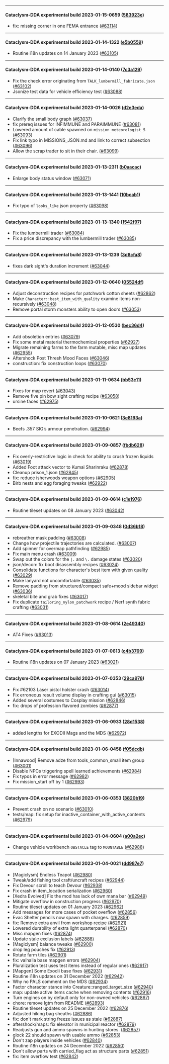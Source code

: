 
---

#### Cataclysm-DDA experimental build 2023-01-15-0659 ([583923e](https://github.com/CleverRaven/Cataclysm-DDA/releases/tag/cdda-experimental-2023-01-15-0659))

* fix: missing corner in one FEMA entrance ([#63114](https://github.com/CleverRaven/Cataclysm-DDA/pull/63114))

---

#### Cataclysm-DDA experimental build 2023-01-14-1322 ([e5b0559](https://github.com/CleverRaven/Cataclysm-DDA/releases/tag/cdda-experimental-2023-01-14-1322))

* Routine i18n updates on 14 January 2023 ([#63105](https://github.com/CleverRaven/Cataclysm-DDA/pull/63105))

---

#### Cataclysm-DDA experimental build 2023-01-14-0140 ([7c3a129](https://github.com/CleverRaven/Cataclysm-DDA/releases/tag/cdda-experimental-2023-01-14-0140))

* Fix the check error originating from `TALK_lumbermill_fabricate.json` ([#63102](https://github.com/CleverRaven/Cataclysm-DDA/pull/63102))
* Jsonize test data for vehicle efficiency test ([#63088](https://github.com/CleverRaven/Cataclysm-DDA/pull/63088))

---

#### Cataclysm-DDA experimental build 2023-01-14-0026 ([d2e3eda](https://github.com/CleverRaven/Cataclysm-DDA/releases/tag/cdda-experimental-2023-01-14-0026))

* Clarify the small body graph ([#63037](https://github.com/CleverRaven/Cataclysm-DDA/pull/63037))
* fix prereq issues for INFIMMUNE and PARAIMMUNE ([#63081](https://github.com/CleverRaven/Cataclysm-DDA/pull/63081))
* Lowered amount of cable spawned on `mission_meteorologist_5` ([#63093](https://github.com/CleverRaven/Cataclysm-DDA/pull/63093))
* Fix link typo in MISSIONS_JSON.md and link to correct subsection ([#63096](https://github.com/CleverRaven/Cataclysm-DDA/pull/63096))
* Allow the scrap trader to sit in their chair. ([#63099](https://github.com/CleverRaven/Cataclysm-DDA/pull/63099))

---

#### Cataclysm-DDA experimental build 2023-01-13-2311 ([b0aacac](https://github.com/CleverRaven/Cataclysm-DDA/releases/tag/cdda-experimental-2023-01-13-2311))

* Enlarge body status window ([#63071](https://github.com/CleverRaven/Cataclysm-DDA/pull/63071))

---

#### Cataclysm-DDA experimental build 2023-01-13-1441 ([10bcab1](https://github.com/CleverRaven/Cataclysm-DDA/releases/tag/cdda-experimental-2023-01-13-1441))

* Fix typo of `looks_like` json property ([#63098](https://github.com/CleverRaven/Cataclysm-DDA/pull/63098))

---

#### Cataclysm-DDA experimental build 2023-01-13-1340 ([1542f97](https://github.com/CleverRaven/Cataclysm-DDA/releases/tag/cdda-experimental-2023-01-13-1340))

* Fix the lumbermill trader ([#63084](https://github.com/CleverRaven/Cataclysm-DDA/pull/63084))
* Fix a price discrepancy with the lumbermill trader ([#63085](https://github.com/CleverRaven/Cataclysm-DDA/pull/63085))

---

#### Cataclysm-DDA experimental build 2023-01-13-1239 ([3d8cfa8](https://github.com/CleverRaven/Cataclysm-DDA/releases/tag/cdda-experimental-2023-01-13-1239))

* fixes dark sight's duration increment ([#63044](https://github.com/CleverRaven/Cataclysm-DDA/pull/63044))

---

#### Cataclysm-DDA experimental build 2023-01-12-0640 ([05524df](https://github.com/CleverRaven/Cataclysm-DDA/releases/tag/cdda-experimental-2023-01-12-0640))

* Adjust deconstruction recipes for patchwork cotton sheets ([#62862](https://github.com/CleverRaven/Cataclysm-DDA/pull/62862))
* Make `Character::best_item_with_quality` examine items non-recursively ([#63048](https://github.com/CleverRaven/Cataclysm-DDA/pull/63048))
* Remove portal storm monsters ability to open doors ([#63053](https://github.com/CleverRaven/Cataclysm-DDA/pull/63053))

---

#### Cataclysm-DDA experimental build 2023-01-12-0530 ([bec36d4](https://github.com/CleverRaven/Cataclysm-DDA/releases/tag/cdda-experimental-2023-01-12-0530))

* Add obsoletion entries ([#63079](https://github.com/CleverRaven/Cataclysm-DDA/pull/63079))
* Fix some metal material thermochemical properties ([#62927](https://github.com/CleverRaven/Cataclysm-DDA/pull/62927))
* Migrate remaining farms to the farm mutable, misc map updates ([#62955](https://github.com/CleverRaven/Cataclysm-DDA/pull/62955))
* Aftershock Post Thresh Mood Faces ([#63046](https://github.com/CleverRaven/Cataclysm-DDA/pull/63046))
* construction: fix construction loops ([#63070](https://github.com/CleverRaven/Cataclysm-DDA/pull/63070))

---

#### Cataclysm-DDA experimental build 2023-01-11-0634 ([bb53c11](https://github.com/CleverRaven/Cataclysm-DDA/releases/tag/cdda-experimental-2023-01-11-0634))

* Fixes for map revert ([#63043](https://github.com/CleverRaven/Cataclysm-DDA/pull/63043))
* Remove five pin bow sight crafting recipe ([#63058](https://github.com/CleverRaven/Cataclysm-DDA/pull/63058))
* ursine faces ([#62975](https://github.com/CleverRaven/Cataclysm-DDA/pull/62975))

---

#### Cataclysm-DDA experimental build 2023-01-10-0621 ([3e8193a](https://github.com/CleverRaven/Cataclysm-DDA/releases/tag/cdda-experimental-2023-01-10-0621))

* Beefs .357 SIG’s armour penetration. ([#62994](https://github.com/CleverRaven/Cataclysm-DDA/pull/62994))

---

#### Cataclysm-DDA experimental build 2023-01-09-0857 ([fbdb628](https://github.com/CleverRaven/Cataclysm-DDA/releases/tag/cdda-experimental-2023-01-09-0857))

* Fix overly-restrictive logic in check for ability to crush frozen liquids ([#63019](https://github.com/CleverRaven/Cataclysm-DDA/pull/63019))
* Added Foot attack vector to Kumai Sharinraku ([#62878](https://github.com/CleverRaven/Cataclysm-DDA/pull/62878))
* Cleanup prison_1.json ([#62845](https://github.com/CleverRaven/Cataclysm-DDA/pull/62845))
* fix: reduce isherwoods weapon options ([#62905](https://github.com/CleverRaven/Cataclysm-DDA/pull/62905))
* Birb nests and egg foraging tweaks ([#62922](https://github.com/CleverRaven/Cataclysm-DDA/pull/62922))

---

#### Cataclysm-DDA experimental build 2023-01-09-0614 ([c1e1976](https://github.com/CleverRaven/Cataclysm-DDA/releases/tag/cdda-experimental-2023-01-09-0614))

* Routine tileset updates on 08 January 2023 ([#63042](https://github.com/CleverRaven/Cataclysm-DDA/pull/63042))

---

#### Cataclysm-DDA experimental build 2023-01-09-0348 ([0d36b18](https://github.com/CleverRaven/Cataclysm-DDA/releases/tag/cdda-experimental-2023-01-09-0348))

* rebreather mask padding  ([#63008](https://github.com/CleverRaven/Cataclysm-DDA/pull/63008))
* Change how projectile trajectories are calculated. ([#63007](https://github.com/CleverRaven/Cataclysm-DDA/pull/63007))
* Add spinner for overmap pathfinding ([#62985](https://github.com/CleverRaven/Cataclysm-DDA/pull/62985))
* Fix main menu crash ([#63009](https://github.com/CleverRaven/Cataclysm-DDA/pull/63009))
* Swap out the colors for the `|.` and `\.` damage states ([#63020](https://github.com/CleverRaven/Cataclysm-DDA/pull/63020))
* json/decon: fix boot disassembly recipes ([#63024](https://github.com/CleverRaven/Cataclysm-DDA/pull/63024))
* Consolidate functions for character's best item with given quality ([#63029](https://github.com/CleverRaven/Cataclysm-DDA/pull/63029))
* Make lanyard not uncomfortable ([#63035](https://github.com/CleverRaven/Cataclysm-DDA/pull/63035))
* Remove padding from structured/compact safe+mood sidebar widget ([#63036](https://github.com/CleverRaven/Cataclysm-DDA/pull/63036))
* skeletal bite and grab fixes ([#63017](https://github.com/CleverRaven/Cataclysm-DDA/pull/63017))
* Fix duplicate `tailoring_nylon_patchwork` recipe / Nerf synth fabric crafting ([#63031](https://github.com/CleverRaven/Cataclysm-DDA/pull/63031))

---

#### Cataclysm-DDA experimental build 2023-01-08-0614 ([2e49340](https://github.com/CleverRaven/Cataclysm-DDA/releases/tag/cdda-experimental-2023-01-08-0614))

* AT4 Fixes ([#63013](https://github.com/CleverRaven/Cataclysm-DDA/pull/63013))

---

#### Cataclysm-DDA experimental build 2023-01-07-0613 ([c4b3769](https://github.com/CleverRaven/Cataclysm-DDA/releases/tag/cdda-experimental-2023-01-07-0613))

* Routine i18n updates on 07 January 2023 ([#63021](https://github.com/CleverRaven/Cataclysm-DDA/pull/63021))

---

#### Cataclysm-DDA experimental build 2023-01-07-0353 ([29ca978](https://github.com/CleverRaven/Cataclysm-DDA/releases/tag/cdda-experimental-2023-01-07-0353))

* Fix #62103 Laser pistol holster crash ([#63014](https://github.com/CleverRaven/Cataclysm-DDA/pull/63014))
* Fix erroneous result volume display in crafting gui ([#63015](https://github.com/CleverRaven/Cataclysm-DDA/pull/63015))
* Added several costumes to Cosplay mission ([#62846](https://github.com/CleverRaven/Cataclysm-DDA/pull/62846))
* fix: drops of profession flavored zombies ([#62877](https://github.com/CleverRaven/Cataclysm-DDA/pull/62877))

---

#### Cataclysm-DDA experimental build 2023-01-06-0933 ([28d1538](https://github.com/CleverRaven/Cataclysm-DDA/releases/tag/cdda-experimental-2023-01-06-0933))

* added lengths for EXODII Mags and the MDS ([#62972](https://github.com/CleverRaven/Cataclysm-DDA/pull/62972))

---

#### Cataclysm-DDA experimental build 2023-01-06-0458 ([f05dcdb](https://github.com/CleverRaven/Cataclysm-DDA/releases/tag/cdda-experimental-2023-01-06-0458))

* [Innawood] Remove adze from tools_common_small item group ([#63001](https://github.com/CleverRaven/Cataclysm-DDA/pull/63001))
* Disable NPCs triggering spell learned achievements ([#62984](https://github.com/CleverRaven/Cataclysm-DDA/pull/62984))
* Fix typos in error message ([#62982](https://github.com/CleverRaven/Cataclysm-DDA/pull/62982))
* Fix mission_start off by 1 ([#62993](https://github.com/CleverRaven/Cataclysm-DDA/pull/62993))

---

#### Cataclysm-DDA experimental build 2023-01-06-0353 ([3820b19](https://github.com/CleverRaven/Cataclysm-DDA/releases/tag/cdda-experimental-2023-01-06-0353))

* Prevent crash on no scenario ([#63010](https://github.com/CleverRaven/Cataclysm-DDA/pull/63010))
* tests/map: fix setup for inactive_container_with_active_contents ([#62979](https://github.com/CleverRaven/Cataclysm-DDA/pull/62979))

---

#### Cataclysm-DDA experimental build 2023-01-04-0604 ([a00a2ec](https://github.com/CleverRaven/Cataclysm-DDA/releases/tag/cdda-experimental-2023-01-04-0604))

* Change vehicle workbench `OBSTACLE` tag to `MOUNTABLE` ([#62988](https://github.com/CleverRaven/Cataclysm-DDA/pull/62988))

---

#### Cataclysm-DDA experimental build 2023-01-04-0021 ([dd987e7](https://github.com/CleverRaven/Cataclysm-DDA/releases/tag/cdda-experimental-2023-01-04-0021))

* [Magiclysm] Endless Teapot ([#62980](https://github.com/CleverRaven/Cataclysm-DDA/pull/62980))
* Tweak/add fishing tool craft/uncraft recipes ([#62944](https://github.com/CleverRaven/Cataclysm-DDA/pull/62944))
* Fix Devour scroll to teach Devour ([#62938](https://github.com/CleverRaven/Cataclysm-DDA/pull/62938))
* Fix crash in item_location serialization ([#62960](https://github.com/CleverRaven/Cataclysm-DDA/pull/62960))
* [Xedra Evolved] Fix the mod has lack of own mana bar ([#62949](https://github.com/CleverRaven/Cataclysm-DDA/pull/62949))
* Mitigate overflow in construction progress ([#62970](https://github.com/CleverRaven/Cataclysm-DDA/pull/62970))
* Routine tileset updates on 01 January 2023 ([#62962](https://github.com/CleverRaven/Cataclysm-DDA/pull/62962))
* Add messages for more cases of pocket overflow ([#62856](https://github.com/CleverRaven/Cataclysm-DDA/pull/62856))
* Evac Shelter pencils now spawn with charges. ([#62859](https://github.com/CleverRaven/Cataclysm-DDA/pull/62859))
* fix: Remove extra anvil from workshop recipe ([#62921](https://github.com/CleverRaven/Cataclysm-DDA/pull/62921))
* Lowered durability of extra light quarterpanel ([#62870](https://github.com/CleverRaven/Cataclysm-DDA/pull/62870))
* Misc mapgen fixes ([#62874](https://github.com/CleverRaven/Cataclysm-DDA/pull/62874))
* Update stale exclusion labels ([#62888](https://github.com/CleverRaven/Cataclysm-DDA/pull/62888))
* [Magiclysm] balance tweaks ([#62900](https://github.com/CleverRaven/Cataclysm-DDA/pull/62900))
* drop leg pouches fix ([#62913](https://github.com/CleverRaven/Cataclysm-DDA/pull/62913))
* Rotate farm tiles ([#62901](https://github.com/CleverRaven/Cataclysm-DDA/pull/62901))
* fix: valhalla base mapgen errors ([#62904](https://github.com/CleverRaven/Cataclysm-DDA/pull/62904))
* Pluralization test uses test items instead of regular ones ([#62917](https://github.com/CleverRaven/Cataclysm-DDA/pull/62917))
* [Mapgen] Some Exodii base fixes ([#62931](https://github.com/CleverRaven/Cataclysm-DDA/pull/62931))
* Routine i18n updates on 31 December 2022 ([#62942](https://github.com/CleverRaven/Cataclysm-DDA/pull/62942))
* Why no PALS comment on the MDS ([#62934](https://github.com/CleverRaven/Cataclysm-DDA/pull/62934))
* Factor character stance into Creature::ranged_target_size ([#62940](https://github.com/CleverRaven/Cataclysm-DDA/pull/62940))
* map:  update active items cache when removing contents ([#62916](https://github.com/CleverRaven/Cataclysm-DDA/pull/62916))
* Turn engines on by default only for non-owned vehicles ([#62867](https://github.com/CleverRaven/Cataclysm-DDA/pull/62867))
* chore: remove lgtm from README ([#62893](https://github.com/CleverRaven/Cataclysm-DDA/pull/62893))
* Routine tileset updates on 25 December 2022 ([#62876](https://github.com/CleverRaven/Cataclysm-DDA/pull/62876))
* Adjusted hiking bag sheaths ([#62886](https://github.com/CleverRaven/Cataclysm-DDA/pull/62886))
* fix: don't mark string freeze issues as stale ([#62887](https://github.com/CleverRaven/Cataclysm-DDA/pull/62887))
* aftershock/maps: fix elevator in municipal reactor ([#62879](https://github.com/CleverRaven/Cataclysm-DDA/pull/62879))
* Readjusts gun and ammo spawns in hunting stores. ([#62857](https://github.com/CleverRaven/Cataclysm-DDA/pull/62857))
* glock 22 should spawn with usable ammo ([#62853](https://github.com/CleverRaven/Cataclysm-DDA/pull/62853))
* Don't zap players inside vehicles ([#62840](https://github.com/CleverRaven/Cataclysm-DDA/pull/62840))
* Routine i18n updates on 24 December 2022 ([#62850](https://github.com/CleverRaven/Cataclysm-DDA/pull/62850))
* Don't allow parts with carried_flag act as structure parts ([#62851](https://github.com/CleverRaven/Cataclysm-DDA/pull/62851))
* fix: item overflow test ([#62842](https://github.com/CleverRaven/Cataclysm-DDA/pull/62842))
